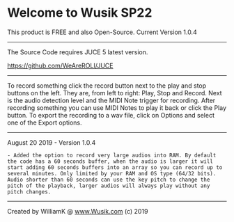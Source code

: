 # Welcome to Wusik SP22
This product is FREE and also Open-Source.
Current Version 1.0.4

------------------------------------------------------

The Source Code requires JUCE 5 latest version.

https://github.com/WeAreROLI/JUCE

------------------------------------------------------

To record something click the record button next to the play and stop buttons on the left. They are, from left to right: Play, Stop and Record. Next is the audio detection level and the MIDI Note trigger for recording. After recording something you can use MIDI Notes to play it back or click the Play button. To export the recording to a wav file, click on Options and select one of the Export options.

------------------------------------------------------

August 20 2019 - Version 1.0.4 

	- Added the option to record very large audios into RAM. By default the code has a 60 seconds buffer, when the audio is larger it will start adding 60 seconds buffers into an array so you can record up to several minutes. Only limited by your RAM and OS type (64/32 bits). Audio shorter than 60 seconds can use the key pitch to change the pitch of the playback, larger audios will always play without any pitch changes.

------------------------------------------------------

Created by WilliamK @ www.Wusik.com (c) 2019